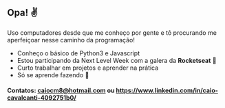## Opa! :v:

Uso computadores desde que me conheço por gente e tô procurando me aperfeiçoar nesse caminho da programação!

- Conheço o básico de Python3 e Javascript
- Estou participando da Next Level Week com a galera da **Rocketseat** :rocket:
- Curto trabalhar em projetos e aprender na prática
- Só se aprende fazendo :muscle:
#### Contatos: caiocm8@hotmail.com ou https://www.linkedin.com/in/caio-cavalcanti-4092751b0/

<!--
**CavMir/CavMir** is a ✨ _special_ ✨ repository because its `README.md` (this file) appears on your GitHub profile.

Here are some ideas to get you started:

- 🔭 I’m currently working on ...
- 🌱 I’m currently learning ...
- 👯 I’m looking to collaborate on ...
- 🤔 I’m looking for help with ...
- 💬 Ask me about ...
- 📫 How to reach me: ...
- 😄 Pronouns: ...
- ⚡ Fun fact: ...
-->
